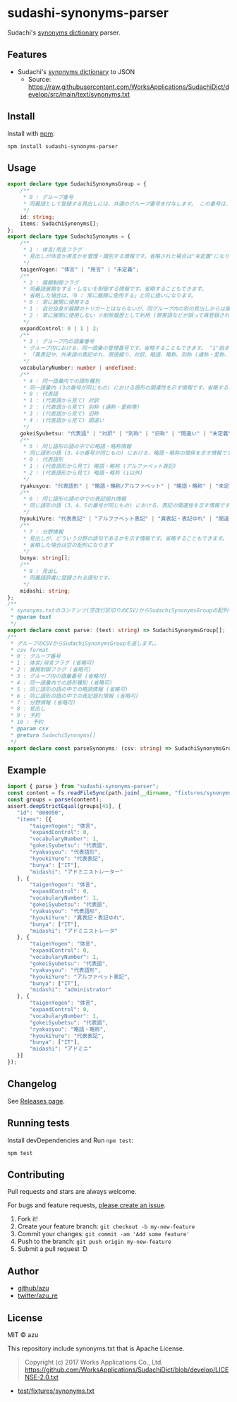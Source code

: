 # sudashi-synonyms-parser

Sudachi's [synonyms dictionary](https://github.com/WorksApplications/SudachiDict/blob/develop/docs/synonyms.md) parser.

## Features

- Sudachi's [synonyms dictionary](https://github.com/WorksApplications/SudachiDict/blob/develop/docs/synonyms.md) to JSON
    - Source: https://raw.githubusercontent.com/WorksApplications/SudachiDict/develop/src/main/text/synonyms.txt

## Install

Install with [npm](https://www.npmjs.com/):

    npm install sudashi-synonyms-parser

## Usage

```ts
export declare type SudachiSynonymsGroup = {
    /**
     * 0 : グループ番号
     * 同義語として登録する見出しには、共通のグループ番号を付与します。 この番号は、ソース内で同義語の管理・識別に使用するため、一度発行したグループ番号は変更しません。 グループ番号は6桁の数字で表します。
     */
    id: string;
    items: SudachiSynonyms[];
};
export declare type SudachiSynonyms = {
    /**
     * 1 : 体言/用言フラグ
     * 見出しが体言か用言かを管理・識別する情報です。省略された場合は"未定義"になります。
     */
    taigenYogen: "体言" | "用言" | "未定義";
    /**
     * 2 : 展開制御フラグ
     * 同義語展開をする・しないを制御する情報です。省略することもできます。
     * 省略した場合は、「0 : 常に展開に使用する」と同じ扱いになります。
     * 0 : 常に展開に使用する
     * 1 : 自分自身が展開のトリガーとはならないが、同グループ内の別の見出しからは展開される
     * 2 : 常に展開に使用しない ※削除履歴として利用 (弊害語などが誤って再登録されるのを防ぐため)
     */
    expandControl: 0 | 1 | 2;
    /**
     * 3 : グループ内の語彙番号
     * グループ内における、同一語彙の管理番号です。省略することもできます。 "1"始まりで連番を付与します。
     * 「異表記や、外来語の表記ゆれ、原語綴り、対訳、略語、略称、別称 (通称・愛称、等) 、旧称、間違い」は、表記や語形が異なるだけで、同じ語彙と見なします。
     */
    vocabularyNumber: number | undefined;
    /**
     * 4 : 同一語彙内での語形種別
     * 同一語彙内 (3の番号が同じもの) における語形の関連性を示す情報です。省略することもできます。
     * 0 : 代表語
     * 1 : (代表語から見て) 対訳
     * 2 : (代表語から見て) 別称 (通称・愛称等)
     * 3 : (代表語から見て) 旧称
     * 4 : (代表語から見て) 間違い
     */
    gokeiSyubetsu: "代表語" | "対訳" | "別称" | "旧称" | "間違い" | "未定義";
    /**
     * 5 : 同じ語形の語の中での略語・略称情報
     * 同じ語形の語 (3、4の番号が同じもの) における、略語・略称の関係を示す情報です。省略された場合は"未定義"になります。
     * 0 : 代表語形
     * 1 : (代表語形から見て) 略語・略称 (アルファベット表記)
     * 2 : (代表語形から見て) 略語・略称 (1以外)
     */
    ryakusyou: "代表語形" | "略語・略称/アルファベット" | "略語・略称" | "未定義";
    /**
     * 6 : 同じ語形の語の中での表記揺れ情報
     * 同じ語形の語 (3、4、5の番号が同じもの) における、表記の関連性を示す情報です。省略された場合は"未定義"になります。
     */
    hyoukiYure: "代表表記" | "アルファベット表記" | "異表記・表記ゆれ" | "間違い表記" | "未定義";
    /**
     * 7 : 分野情報
     * 見出しが、どういう分野の語句であるかを示す情報です。省略することもできます。
     * 省略した場合は空の配列になります
     */
    bunya: string[];
    /**
     * 8 : 見出し
     * 同義語辞書に登録される語句です。
     */
    midashi: string;
};
/**
 * synonyms.txtのコンテンツ(空改行区切りのCSV)からSudachiSynonymsGroupの配列を返します
 * @param text
 */
export declare const parse: (text: string) => SudachiSynonymsGroup[];
/**
 * グループのCSVからSudachiSynonymsGroupを返します。。
 * csv format
 * 0 : グループ番号
 * 1 : 体言/用言フラグ (省略可)
 * 2 : 展開制御フラグ (省略可)
 * 3 : グループ内の語彙番号 (省略可)
 * 4 : 同一語彙内での語形種別 (省略可)
 * 5 : 同じ語形の語の中での略語情報 (省略可)
 * 6 : 同じ語形の語の中での表記揺れ情報 (省略可)
 * 7 : 分野情報 (省略可)
 * 8 : 見出し
 * 9 : 予約
 * 10 : 予約
 * @param csv
 * @return SudachiSynonyms[]
 */
export declare const parseSynonyms: (csv: string) => SudachiSynonymsGroup;
```

## Example

```js
import { parse } from "sudashi-synonyms-parser";
const content = fs.readFileSync(path.join(__dirname, "fixtures/synonyms.txt"), "utf-8");
const groups = parse(content);
assert.deepStrictEqual(groups[45], {
   "id": "000050",
   "items": [{
       "taigenYogen": "体言",
       "expandControl": 0,
       "vocabularyNumber": 1,
       "gokeiSyubetsu": "代表語",
       "ryakusyou": "代表語形",
       "hyoukiYure": "代表表記",
       "bunya": ["IT"],
       "midashi": "アドミニストレーター"
   }, {
       "taigenYogen": "体言",
       "expandControl": 0,
       "vocabularyNumber": 1,
       "gokeiSyubetsu": "代表語",
       "ryakusyou": "代表語形",
       "hyoukiYure": "異表記・表記ゆれ",
       "bunya": ["IT"],
       "midashi": "アドミニストレータ"
   }, {
       "taigenYogen": "体言",
       "expandControl": 0,
       "vocabularyNumber": 1,
       "gokeiSyubetsu": "代表語",
       "ryakusyou": "代表語形",
       "hyoukiYure": "アルファベット表記",
       "bunya": ["IT"],
       "midashi": "administrator"
   }, {
       "taigenYogen": "体言",
       "expandControl": 0,
       "vocabularyNumber": 1,
       "gokeiSyubetsu": "代表語",
       "ryakusyou": "略語・略称",
       "hyoukiYure": "代表表記",
       "bunya": ["IT"],
       "midashi": "アドミニ"
   }]
});


```

## Changelog

See [Releases page](https://github.com/azu/sudashi-synonyms-parser/releases).

## Running tests

Install devDependencies and Run `npm test`:

    npm test

## Contributing

Pull requests and stars are always welcome.

For bugs and feature requests, [please create an issue](https://github.com/azu/sudashi-synonyms-parser/issues).

1. Fork it!
2. Create your feature branch: `git checkout -b my-new-feature`
3. Commit your changes: `git commit -am 'Add some feature'`
4. Push to the branch: `git push origin my-new-feature`
5. Submit a pull request :D

## Author

- [github/azu](https://github.com/azu)
- [twitter/azu_re](https://twitter.com/azu_re)

## License

MIT © azu

This repository include synonyms.txt that is Apache License.

> Copyright (c) 2017 Works Applications Co., Ltd.
> https://github.com/WorksApplications/SudachiDict/blob/develop/LICENSE-2.0.txt

- [test/fixtures/synonyms.txt](test/fixtures/synonyms.txt)
